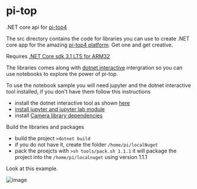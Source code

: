 # pi-top
.NET core api for [pi-top4](https://www.pi-top.com/products/pi-top-4)

The src directory contains the code for libraries you can use to create .NET core app for the amazing [pi-top4 platform](https://www.pi-top.com/products/pi-top-4). Get one and get creative.

Requires [.NET Core sdk 3.1 LTS for ARM32](./docs/install-dotnet-sdk.md)

The libraries comes along with [dotnet interactive](https://github.com/dotnet/interactive/) intergration so you can use notebooks to explore the power of pi-top.

To use the notebook sample you will need jupyter and the dotnet interactive tool installed, if you don't have them follow this instructions

 * install the dotnet interactive tool as shown [here](https://github.com/dotnet/interactive/)
 * [install jupyter and jupyter lab module](./docs/install-jupyter.md)
 * install [Camera library dependencies](./docs/install-camera-dependencies.md)

Build the libraries and packages

 * build the project ```>dotnet build```
 * if you do not have it, create the folder ```/home/pi/localNuget```
 * pack the proejcts with ```>sh tools/pack.sh 1.1.1``` it will package the project into the ```/home/pi/localnuget``` using version 1.1.1
  

Look at this example.
  
![image](https://user-images.githubusercontent.com/375556/80700336-71322400-8ad5-11ea-8eb1-6122c9cac554.png)
